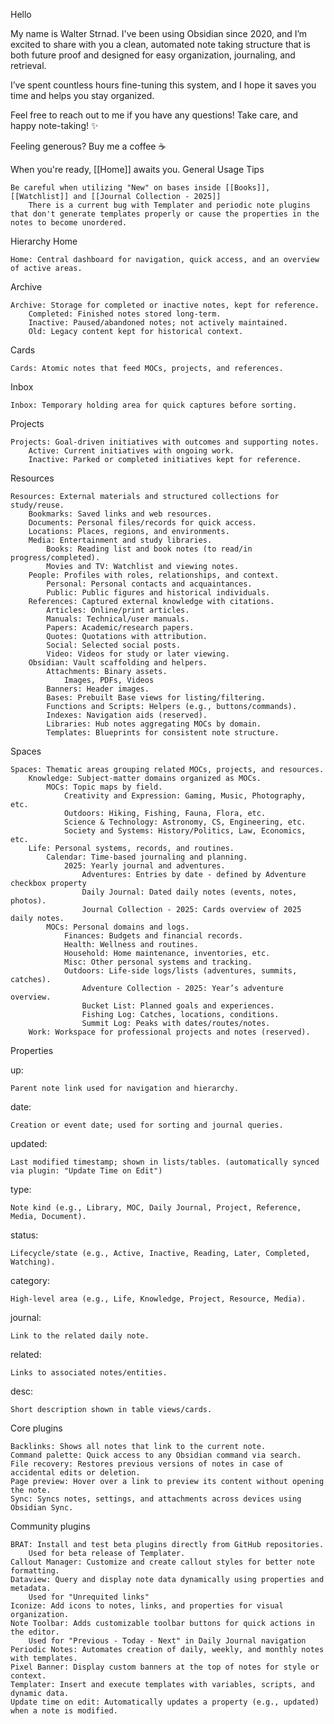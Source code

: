 Hello

My name is Walter Strnad. I've been using Obsidian since 2020, and I’m excited to share with you a clean, automated note taking structure that is both future proof and designed for easy organization, journaling, and retrieval.

I’ve spent countless hours fine-tuning this system, and I hope it saves you time and helps you stay organized.

Feel free to reach out to me if you have any questions! Take care, and happy note-taking! ✨

Feeling generous? Buy me a coffee ☕️

When you're ready, [[Home]] awaits you.
General Usage Tips

    Be careful when utilizing "New" on bases inside [[Books]], [[Watchlist]] and [[Journal Collection - 2025]]
        There is a current bug with Templater and periodic note plugins that don't generate templates properly or cause the properties in the notes to become unordered.

Hierarchy
Home

    Home: Central dashboard for navigation, quick access, and an overview of active areas.

Archive

    Archive: Storage for completed or inactive notes, kept for reference.
        Completed: Finished notes stored long-term.
        Inactive: Paused/abandoned notes; not actively maintained.
        Old: Legacy content kept for historical context.

Cards

    Cards: Atomic notes that feed MOCs, projects, and references.

Inbox

    Inbox: Temporary holding area for quick captures before sorting.

Projects

    Projects: Goal‑driven initiatives with outcomes and supporting notes.
        Active: Current initiatives with ongoing work.
        Inactive: Parked or completed initiatives kept for reference.

Resources

    Resources: External materials and structured collections for study/reuse.
        Bookmarks: Saved links and web resources.
        Documents: Personal files/records for quick access.
        Locations: Places, regions, and environments.
        Media: Entertainment and study libraries.
            Books: Reading list and book notes (to read/in progress/completed).
            Movies and TV: Watchlist and viewing notes.
        People: Profiles with roles, relationships, and context.
            Personal: Personal contacts and acquaintances.
            Public: Public figures and historical individuals.
        References: Captured external knowledge with citations.
            Articles: Online/print articles.
            Manuals: Technical/user manuals.
            Papers: Academic/research papers.
            Quotes: Quotations with attribution.
            Social: Selected social posts.
            Video: Videos for study or later viewing.
        Obsidian: Vault scaffolding and helpers.
            Attachments: Binary assets.
                Images, PDFs, Videos
            Banners: Header images.
            Bases: Prebuilt Base views for listing/filtering.
            Functions and Scripts: Helpers (e.g., buttons/commands).
            Indexes: Navigation aids (reserved).
            Libraries: Hub notes aggregating MOCs by domain.
            Templates: Blueprints for consistent note structure.

Spaces

    Spaces: Thematic areas grouping related MOCs, projects, and resources.
        Knowledge: Subject‑matter domains organized as MOCs.
            MOCs: Topic maps by field.
                Creativity and Expression: Gaming, Music, Photography, etc.
                Outdoors: Hiking, Fishing, Fauna, Flora, etc.
                Science & Technology: Astronomy, CS, Engineering, etc.
                Society and Systems: History/Politics, Law, Economics, etc.
        Life: Personal systems, records, and routines.
            Calendar: Time‑based journaling and planning.
                2025: Yearly journal and adventures.
                    Adventures: Entries by date - defined by Adventure checkbox property
                    Daily Journal: Dated daily notes (events, notes, photos).
                    Journal Collection - 2025: Cards overview of 2025 daily notes.
            MOCs: Personal domains and logs.
                Finances: Budgets and financial records.
                Health: Wellness and routines.
                Household: Home maintenance, inventories, etc.
                Misc: Other personal systems and tracking.
                Outdoors: Life‑side logs/lists (adventures, summits, catches).
                    Adventure Collection - 2025: Year’s adventure overview.
                    Bucket List: Planned goals and experiences.
                    Fishing Log: Catches, locations, conditions.
                    Summit Log: Peaks with dates/routes/notes.
        Work: Workspace for professional projects and notes (reserved).

Properties

up:

    Parent note link used for navigation and hierarchy.

date:

    Creation or event date; used for sorting and journal queries.

updated:

    Last modified timestamp; shown in lists/tables. (automatically synced via plugin: "Update Time on Edit")

type:

    Note kind (e.g., Library, MOC, Daily Journal, Project, Reference, Media, Document).

status:

    Lifecycle/state (e.g., Active, Inactive, Reading, Later, Completed, Watching).

category:

    High-level area (e.g., Life, Knowledge, Project, Resource, Media).

journal:

    Link to the related daily note.

related:

    Links to associated notes/entities.

desc:

    Short description shown in table views/cards.

Core plugins

    Backlinks: Shows all notes that link to the current note.
    Command palette: Quick access to any Obsidian command via search.
    File recovery: Restores previous versions of notes in case of accidental edits or deletion.
    Page preview: Hover over a link to preview its content without opening the note.
    Sync: Syncs notes, settings, and attachments across devices using Obsidian Sync.

Community plugins

    BRAT: Install and test beta plugins directly from GitHub repositories.
        Used for beta release of Templater.
    Callout Manager: Customize and create callout styles for better note formatting.
    Dataview: Query and display note data dynamically using properties and metadata.
        Used for "Unrequited links"
    Iconize: Add icons to notes, links, and properties for visual organization.
    Note Toolbar: Adds customizable toolbar buttons for quick actions in the editor.
        Used for "Previous - Today - Next" in Daily Journal navigation
    Periodic Notes: Automates creation of daily, weekly, and monthly notes with templates.
    Pixel Banner: Display custom banners at the top of notes for style or context.
    Templater: Insert and execute templates with variables, scripts, and dynamic data.
    Update time on edit: Automatically updates a property (e.g., updated) when a note is modified.
